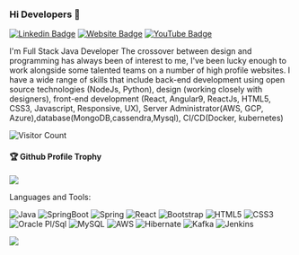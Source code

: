 ### Hi Developers 👋

[![Linkedin Badge](https://img.shields.io/badge/-Pradyumna-blue?style=flat-square&logo=Linkedin&logoColor=white&link=https://www.linkedin.com/in/pradyumnabisoyi/)](https://www.linkedin.com/in/pradyumnabisoyi/)
[![Website Badge](https://img.shields.io/badge/WebSite-Chatashali-purple)](https://www.chatashali.com)
[![YouTube Badge](https://img.shields.io/badge/YouTube-Chatashali-red)](https://www.youtube.com/channel/UCsytUzrd7WEin3NKu_n3siQ)

I'm
Full Stack Java Developer
The crossover between design and programming has always been of interest to me, I've been lucky enough to work alongside some talented teams on a number of high profile websites. I have a wide range of skills that include back-end development using open source technologies (NodeJs, Python), design (working closely with designers), front-end development (React, Angular9, ReactJs, HTML5, CSS3, Javascript, Responsive, UX), Server Administrator(AWS, GCP, Azure),database(MongoDB,cassendra,Mysql), CI/CD(Docker, kubernetes)


![Visitor Count](https://profile-counter.glitch.me/pradyumnabisoyi/count.svg)

<div>
  <h4>🏆 Github Profile Trophy</h4>
  <a href="https://github.com/ryo-ma/github-profile-trophy">
    <img src="https://github-profile-trophy.vercel.app/?username=pradyumnabisoyi&column=7"/>
  </a>
</div>

Languages and Tools: 

<img alt="Java" src="https://img.shields.io/badge/Java-%23ED8B00.svg?style=flat-square&logo=OpenJDK&logoColor=white"/> <img alt="SpringBoot" src="https://img.shields.io/badge/Springboot-%66ba7d.svg?style=flat-square&logo=springboot&logoColor=white"/> <img alt="Spring" src="https://img.shields.io/badge/Spring-%23DD0031.svg?style=flat-square&logo=Spring&logoColor=white"/> <img alt="React" src="https://img.shields.io/badge/React-%2320232a.svg?style=flat-square&logo=react&logoColor=%2361DAFB"/> <img alt="Bootstrap" src="https://img.shields.io/badge/Bootstrap-%23563D7C.svg?style=flat-square&logo=bootstrap&logoColor=white"/> <img alt="HTML5" src="https://img.shields.io/badge/Html5-%23E34F26.svg?style=flat-square&logo=html5&logoColor=white"/> <img alt="CSS3" src="https://img.shields.io/badge/Css3-%231572B6.svg?style=flat-square&logo=css3&logoColor=white"/> <img alt="Oracle Pl/Sql" src="https://img.shields.io/badge/PlSQL-%23ED8B00.svg?style=flat-square&logo=oracle&logoColor=white"/> <img alt="MySQL" src="https://img.shields.io/badge/Mysql-%2300f.svg?style=flat-square&logo=mysql&logoColor=white"/> <img alt="AWS" src="https://img.shields.io/badge/Aws-%23FF26BE.svg?style=flat-square&logo=Amazon AWS&logoColor=white"/> <img alt="Hibernate" src="https://img.shields.io/badge/Hibernate-%948e72.svg?style=flat-square&logo=hibernate&logoColor=white"/> <img alt="Kafka" src="https://img.shields.io/badge/Kafka-%2320232a.svg?style=flat-square&logo=Apache Kafka&logoColor=%2361DAFB"/> <img alt="Jenkins" src="https://img.shields.io/badge/Jenkins-%23DD0031.svg?style=flat-square&logo=Jenkins&logoColor=white"/>

![](https://activity-graph.herokuapp.com/graph?username=pradyumnabisoyi&theme=react-dark&area=true)
<!--
**pradyumnabisoyi/pradyumnabisoyi** is a ✨ _special_ ✨ repository because its `README.md` (this file) appears on your GitHub profile.

Here are some ideas to get you started:

- 🔭 I’m currently working on ...
- 🌱 I’m currently learning ...
- 👯 I’m looking to collaborate on ...
- 🤔 I’m looking for help with ...
- 💬 Ask me about ...
- 📫 How to reach me: ...
- 😄 Pronouns: ...
- ⚡ Fun fact: ...
-->

